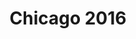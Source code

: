 ---
title: Chicago 2016
showTitle: true
image: /assets/img/photography/chilife.jpg
materials:
isPhoto: true
description: 
---